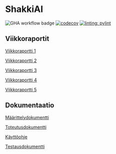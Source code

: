 # ShakkiAI
![GHA workflow badge](https://github.com/HYTapio/ShakkiAI/workflows/CI/badge.svg)
[![codecov](https://codecov.io/gh/HYTApio/ShakkiAI/branch/main/graph/badge.svg?token=BM5NCFA1ON)](https://codecov.io/gh/HYTApio/ShakkiAI)
[![linting: pylint](https://img.shields.io/badge/linting-pylint-yellowgreen)](https://github.com/PyCQA/pylint)

## Viikkoraportit

[Viikkoraportti 1](https://github.com/HYTApio/ShakkiAI/blob/main/Dokumentaatio/Viikkoraportti1.md)

[Viikkoraportti 2](https://github.com/HYTApio/ShakkiAI/blob/main/Dokumentaatio/Viikkoraportti2.md)

[Viikkoraportti 3](https://github.com/HYTApio/ShakkiAI/blob/main/Dokumentaatio/Viikkoraportti3.md)

[Viikkoraportti 4](https://github.com/HYTApio/ShakkiAI/blob/main/Dokumentaatio/Viikkoraportti4.md)

[Viikkoraportti 5](https://github.com/HYTApio/ShakkiAI/blob/main/Dokumentaatio/Viikkoraportti5.md)


## Dokumentaatio

[Määrittelydokumentti](https://github.com/HYTApio/ShakkiAI/blob/main/Dokumentaatio/M%C3%A4%C3%A4rittelydokumentti.md)

[Toteutusdokumentti](https://github.com/HYTApio/ShakkiAI/blob/main/Dokumentaatio/Toteutusdokumentti.md)

[Käyttöohje](https://github.com/HYTApio/ShakkiAI/blob/main/Dokumentaatio/Käyttöohje.md)

[Testausdokumentti](https://github.com/HYTApio/ShakkiAI/blob/main/Dokumentaatio/Testausdokumentti.md)
